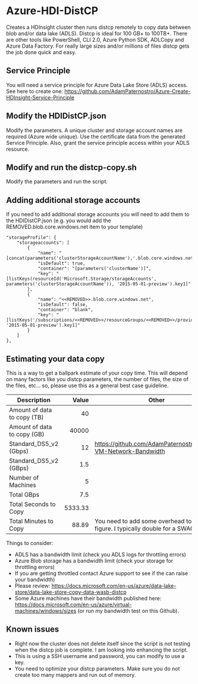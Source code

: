 # Azure-HDI-DistCP
Creates a HDInsight cluster then runs distcp remotely to copy data between blob and/or data lake (ADLS).  Distcp is ideal for 100 GB+ to 100TB+.  There are other tools like PowerShell, CLI 2.0, Azure Python SDK, ADLCopy and Azure Data Factory.  For really large sizes and/or millions of files distcp gets the job done quick and easy.  

## Service Principle
You will need a service principle for Azure Data Lake Store (ADLS) access.  See here to create one: https://github.com/AdamPaternostro/Azure-Create-HDInsight-Service-Principle

## Modify the HDIDistCP.json
Modify the parameters.  A unique cluster and storage account names are required (Azure wide unique).  Use the certificate data from the generated Service Principle.  Also, grant the service principle access within your ADLS resource.  

## Modify and run the distcp-copy.sh
Modify the parameters and run the script.

## Adding additional storage accounts
If you need to add additional storage accounts you will need to add them to the HDIDistCP.json (e.g. you would add the REMOVED.blob.core.windows.net item to your template)
```
"storageProfile": {
    "storageaccounts": [
        {
            "name": "[concat(parameters('clusterStorageAccountName'),'.blob.core.windows.net')]",
            "isDefault": true,
            "container": "[parameters('clusterName')]",
            "key": "[listKeys(resourceId('Microsoft.Storage/storageAccounts', parameters('clusterStorageAccountName')), '2015-05-01-preview').key1]"
        },
        {
            "name": "<<REMOVED>>.blob.core.windows.net",
            "isDefault": false,
            "container": "blank",
            "key": "[listKeys('/subscriptions/<<REMOVED>>/resourceGroups/<<REMOVED>>/providers/Microsoft.Storage/storageAccounts/<<REMOVED>>', '2015-05-01-preview').key1]"
        }
    ]
},
```
## Estimating your data copy 
This is a way to get a ballpark estimate of your copy time.  This will depend on many factors like you distcp parameters, the number of files, the size of the files, etc... so, please use this as a general best case guideline.

| Description                 | Value   | Other |
| --------------------------- |--------:| ------|
| Amount of data to copy (TB) | 40      | |
| Amount of data to copy (GB) | 40000   | |
| Standard_DS5_v2 (Gbps)      | 12      | https://github.com/AdamPaternostro/Azure-VM-Network-Bandwidth  |
| Standard_DS5_v2 (GBps)      | 1.5     | |
| Number of Machines          | 5       | |
| Total GBps                  | 7.5     | |
| Total Seconds to Copy       | 5333.33 | |
| Total Minutes to Copy       | 88.89   | You need to add some overhead to this figure. I typically double for a SWAG. |

Things to consider:
* ADLS has a bandwidth limit (check you ADLS logs for throttling errors)
* Azure Blob storage has a bandwidth limit (check your storage for throttling errors)
* If you are getting throttled contact Azure support to see if the can raise your bandwidth)
* Please review: https://docs.microsoft.com/en-us/azure/data-lake-store/data-lake-store-copy-data-wasb-distcp
* Some Azure machines have their bandwidth published here: https://docs.microsoft.com/en-us/azure/virtual-machines/windows/sizes (or run my bandwidth test on this Github).

## Known issues
* Right now the cluster does not delete itself since the script is not testing when the distcp job is complete.  I am looking into enhancing the script.
* This is using a SSH username and password, you can modify to use a key. 
* You need to optimize your distcp parameters.  Make sure you do not create too many mappers and run out of memory.
